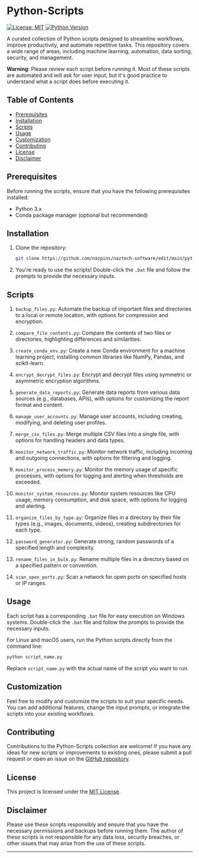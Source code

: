 # Python-Scripts

[![License: MIT](https://img.shields.io/badge/License-MIT-yellow.svg)](https://opensource.org/licenses/MIT)
[![Python Version](https://img.shields.io/badge/python-3.x-blue)](https://www.python.org/downloads/)

A curated collection of Python scripts designed to streamline workflows, improve productivity, and automate repetitive tasks. This repository covers a wide range of areas, including machine learning, automation, data sorting, security, and management.

**Warning**: Please review each script before running it. Most of these scripts are automated and will ask for user input, but it's good practice to understand what a script does before executing it.

## Table of Contents

- [Prerequisites](#prerequisites)
- [Installation](#installation)
- [Scripts](#scripts)
- [Usage](#usage)
- [Customization](#customization)
- [Contributing](#contributing)
- [License](#license)
- [Disclaimer](#disclaimer)

## Prerequisites

Before running the scripts, ensure that you have the following prerequisites installed:

- Python 3.x
- Conda package manager (optional but recommended)

## Installation

1. Clone the repository:

   ```bash
   git clone https://github.com/nazpins/naztech-software/edit/main/python-scripts.git
   ```
2. You're ready to use the scripts! Double-click the `.bat` file and follow the prompts to provide the necessary inputs.

## Scripts

1. `backup_files.py`: Automate the backup of important files and directories to a local or remote location, with options for compression and encryption.

2. `compare_file_contents.py`: Compare the contents of two files or directories, highlighting differences and similarities.

3. `create_conda_env.py`: Create a new Conda environment for a machine learning project, installing common libraries like NumPy, Pandas, and scikit-learn.

4. `encrypt_decrypt_files.py`: Encrypt and decrypt files using symmetric or asymmetric encryption algorithms.

5. `generate_data_reports.py`: Generate data reports from various data sources (e.g., databases, APIs), with options for customizing the report format and content.

6. `manage_user_accounts.py`: Manage user accounts, including creating, modifying, and deleting user profiles.

7. `merge_csv_files.py`: Merge multiple CSV files into a single file, with options for handling headers and data types.

8. `monitor_network_traffic.py`: Monitor network traffic, including incoming and outgoing connections, with options for filtering and logging.

9. `monitor_process_memory.py`: Monitor the memory usage of specific processes, with options for logging and alerting when thresholds are exceeded.

10. `monitor_system_resources.py`: Monitor system resources like CPU usage, memory consumption, and disk space, with options for logging and alerting.

11. `organize_files_by_type.py`: Organize files in a directory by their file types (e.g., images, documents, videos), creating subdirectories for each type.

12. `password_generator.py`: Generate strong, random passwords of a specified length and complexity.

13. `rename_files_in_bulk.py`: Rename multiple files in a directory based on a specified pattern or convention.

14. `scan_open_ports.py`: Scan a network for open ports on specified hosts or IP ranges.

## Usage

Each script has a corresponding `.bat` file for easy execution on Windows systems. Double-click the `.bat` file and follow the prompts to provide the necessary inputs.

For Linux and macOS users, run the Python scripts directly from the command line:

```bash
python script_name.py
```

Replace `script_name.py` with the actual name of the script you want to run.

## Customization

Feel free to modify and customize the scripts to suit your specific needs. You can add additional features, change the input prompts, or integrate the scripts into your existing workflows.

## Contributing

Contributions to the Python-Scripts collection are welcome! If you have any ideas for new scripts or improvements to existing ones, please submit a pull request or open an issue on the [GitHub repository](https://github.com/nazpins/naztech-software/edit/main/python-scripts).

## License

This project is licensed under the [MIT License](LICENSE).

## Disclaimer

Please use these scripts responsibly and ensure that you have the necessary permissions and backups before running them. The author of these scripts is not responsible for any data loss, security breaches, or other issues that may arise from the use of these scripts.

---